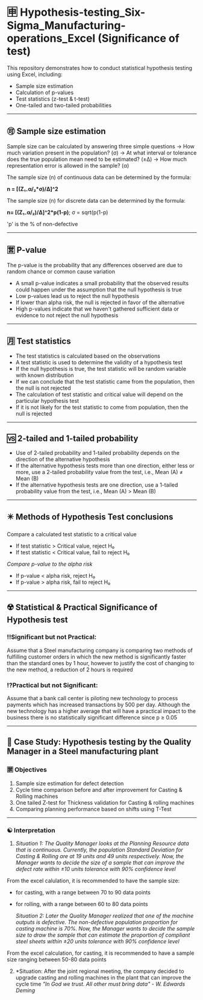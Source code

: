 # 🈸 Hypothesis-testing_Six-Sigma_Manufacturing-operations_Excel (Significance of test)
This repository demonstrates how to conduct statistical hypothesis testing using Excel, including: 
- Sample size estimation
- Calculation of p-values
- Test statistics (z-test & t-test)
- One-tailed and two-tailed probabilities

---

## 🉑 Sample size estimation
Sample size can be calculated by answering three simple questions
-> How much variation present in the population? (σ)
-> At what interval or tolerance does the true population mean need to be estimated? (±Δ)
-> How much representation error is allowed in the sample? (α)

The sample size (n) of continuous data can be determined by the formula: 

**n = [(Z₁₋α/₂*σ)/Δ]^2**

The sample size (n) for discrete data can be determined by the formula:

**n= [(Z₁₋α/₂)/Δ]^2*p(1-p)**; σ = sqrt(p(1-p)

'p' is the % of non-defective

---

## 🈺 P-value
The p-value is the probability that any differences observed are due to random chance or common cause variation
- A small p-value indicates a small probability that the observed results could happen under the assumption that the null hypothesis is true
- Low p-values lead us to reject the null hypothesis
- If lower than alpha risk, the null is rejected in favor of the alternative
- High p-values indicate that we haven't gathered sufficient data or evidence to not reject the null hypothesis

---

## 🈷️ Test statistics
- The test statistics is calculated based on the observations
- A test statistic is used to determine the validity of a hypothesis test
- If the null hypothesis is true, the test statistic will be random variable with known distribution
- If we can conclude that the test statistic came from the population, then the null is not rejected
- The calculation of test statistic and critical value will depend on the particular hypothesis test
- If it is not likely for the test statistic to come from population, then the null is rejected

---

## 🆚 2-tailed and 1-tailed probability
- Use of 2-tailed probability and 1-tailed probability depends on the direction of the alternative hypothesis
- If the alternative hypothesis tests more than one direction, either less or more, use a 2-tailed probability value from the test, i.e., Mean (A) ≠ Mean (B)
- If the alternative hypothesis tests are one direction, use a 1-tailed probability value from the test, i.e., Mean (A) > Mean (B)

---

## ✴️ Methods of Hypothesis Test conclusions
Compare a calculated test statistic to a critical value
- If test statistic > Critical value, reject H₀
- If test statistic < Critical value, fail to reject H₀

*Compare p-value to the alpha risk*

- If p-value < alpha risk, reject H₀
- If p-value > alpha risk, fail to reject H₀

---

## ☢️ Statistical & Practical Significance of Hypothesis test
### ‼️Significant but not Practical:
Assume that a Steel manufacturing company is comparing two methods of fulfilling customer orders in which the new method is significantly faster than the standard ones by 1 hour, however to justify the cost of changing to the new method, a reduction of 2 hours is required

### ⁉️Practical but not Significant:
Assume that a bank call center is piloting new technology to process payments which has increased transactions by 500 per day. Although the new technology has a higher average that will have a practical impact to the business there is no statistically significant difference since p ≥ 0.05

---

## 🛃 Case Study: Hypothesis testing by the Quality Manager in a Steel manufacturing plant
### 🈲 Objectives

1. Sample size estimation for defect detection
2. Cycle time comparison before and after improvement for Casting & Rolling machines
3. One tailed Z-test for Thickness validation for Casting & rolling machines
4. Comparing planning performance based on shifts using T-Test

---

### ☯️ Interpretation

1. *Situation 1: The Quality Manager looks at the Planning Resource data that is continuous. Currently, the population Standard Deviation for Casting & Rolling are at 19 units and 49 units respectively. Now, the Manager wants to decide the size of a sample that can improve the defect rate within ±10 units tolerance with 90% confidence level*

From the excel calulation, it is recommended to have the sample size:

- for casting, with a range between 70 to 90 data points
- for rolling, with a range between 60 to 80 data points

   *Situation 2: Later the Quality Manager realized that one of the machine outputs is defective. The non-defective population proportion for casting machine is 70%. Now, the Manager wants to decide the sample size to draw the sample that can estimate the proportion of compliant steel sheets within ±20 units tolerance with 90% confidence level*

From the excel calculation, for casting, it is recommended to have a sample size ranging between 50-80 data points

2. *Situation: After the joint regional meeting, the company decided to upgrade casting and rolling machines in the plant that can improve the cycle time 
*"In God we trust. All other must bring data" - W. Edwards Deming*
